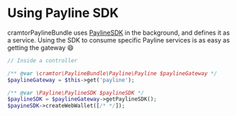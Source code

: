 # Using Payline SDK

cramtorPaylineBundle uses [PaylineSDK](https://packagist.org/packages/monext/payline-sdk) in the background,
and defines it as a service.
Using the SDK to consume specific Payline services is as easy as getting the gateway :smile:

```php
// Inside a controller

/** @var \cramtor\PaylineBundle\Payline\Payline $paylineGateway */
$paylineGateway = $this->get('payline');

/** @var \Payline\PaylineSDK $paylineSDK */
$paylineSDK = $paylineGateway->getPaylineSDK();
$payineSDK->createWebWallet([/* */]);
```
